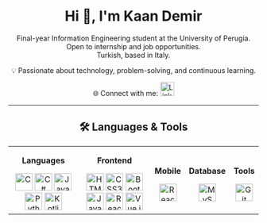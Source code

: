 <h1 align="center">Hi 👋, I'm Kaan Demir</h1>

<p align="center">
  Final-year Information Engineering student at the University of Perugia.<br/>
  Open to internship and job opportunities.<br/>
  Turkish, based in Italy.
</p>

<p align="center">💡 Passionate about technology, problem-solving, and continuous learning.</p>

<p align="center">
  🌐 Connect with me:
  <a href="https://www.linkedin.com/in/kaandemirdev" target="_blank">
    <img alt="LinkedIn" height="28" src="https://cdn.jsdelivr.net/gh/devicons/devicon/icons/linkedin/linkedin-original.svg" />
  </a>
</p>
<hr/>

<h2 align="center">🛠️ Languages & Tools</h2>

<table align="center" width="90%">
  <tr>
    <!-- Languages -->
    <td align="center">
      <p><strong>Languages</strong></p>
      <img src="https://img.icons8.com/?size=100&id=40670&format=png&color=000000" height="35" alt="C" " />
      <img src="https://img.icons8.com/?size=100&id=55251&format=png&color=000000" height="35" alt="C#" " />
      <img src="https://img.icons8.com/?size=100&id=GPfHz0SM85FX&format=png&color=000000" height="35" alt="Java" " />
      <img src="https://img.icons8.com/?size=100&id=13441&format=png&color=000000" height="35" alt="Python" />
      <img src="https://img.icons8.com/?size=100&id=ZoxjA0jZDdFZ&format=png&color=000000" height="35" alt="Kotlin" />
    </td>
    <!-- Frontend -->
    <td align="center">
      <p><strong>Frontend</strong></p>
      <img src="https://img.icons8.com/?size=100&id=20909&format=png&color=000000" height="35" alt="HTML5" />
      <img src="https://img.icons8.com/?size=100&id=21278&format=png&color=000000" height="35" alt="CSS3" />
      <img src="https://img.icons8.com/?size=100&id=PndQWK6M1Hjo&format=png&color=000000" height="35" alt="Bootstrap" />
      <img src="https://img.icons8.com/?size=100&id=108784&format=png&color=000000" height="35" alt="JavaScript" />
      <img src="https://img.icons8.com/?size=100&id=123603&format=png&color=000000" height="35" alt="React" />
      <img src="https://img.icons8.com/?size=100&id=rY6agKizO9eb&format=png&color=000000" height="35" alt="Vue.js" />
    </td>
    <!-- Mobile -->
    <td align="center">
      <p><strong>Mobile</strong></p>
      <img src="https://img.icons8.com/?size=100&id=123603&format=png&color=000000" height="35" alt="React Native" />
    </td>
    <!-- Database -->
    <td align="center">
      <p><strong>Database</strong></p>
      <img src="https://img.icons8.com/?size=100&id=UFXRpPFebwa2&format=png&color=000000" height="35" alt="MySQL" />
    </td>
    <!-- Tools -->
    <td align="center">
      <p><strong>Tools</strong></p>
      <img src="https://img.icons8.com/?size=100&id=20906&format=png&color=000000" height="35" alt="Git" />
    </td>
  </tr>
</table>



